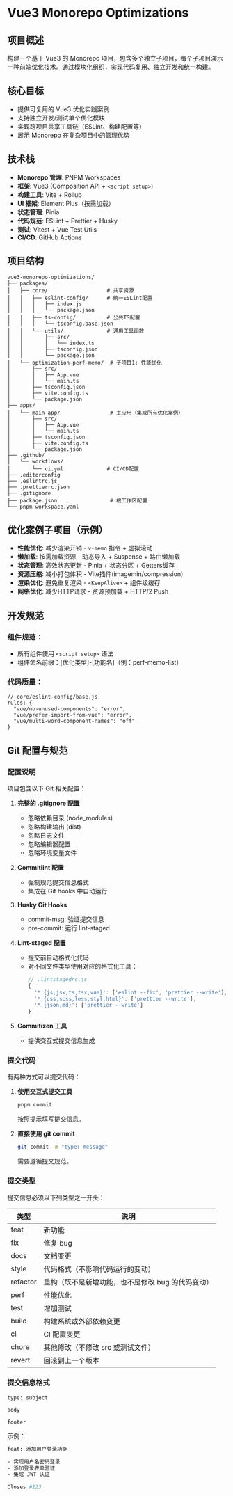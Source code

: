 # Vue3 Monorepo Optimizations

## 项目概述
构建一个基于 Vue3 的 Monorepo 项目，包含多个独立子项目，每个子项目演示一种前端优化技术。通过模块化组织，实现代码复用、独立开发和统一构建。

## 核心目标
- 提供可复用的 Vue3 优化实践案例
- 支持独立开发/测试单个优化模块
- 实现跨项目共享工具链（ESLint、构建配置等）
- 展示 Monorepo 在复杂项目中的管理优势

## 技术栈
- **Monorepo 管理**: PNPM Workspaces
- **框架**: Vue3 (Composition API + `<script setup>`)
- **构建工具**: Vite + Rollup
- **UI 框架**: Element Plus（按需加载）
- **状态管理**: Pinia
- **代码规范**: ESLint + Prettier + Husky
- **测试**: Vitest + Vue Test Utils
- **CI/CD**: GitHub Actions

## 项目结构
```
vue3-monorepo-optimizations/
├── packages/
│   ├── core/                   # 共享资源
│   │   ├── eslint-config/      # 统一ESLint配置
│   │   │   ├── index.js
│   │   │   └── package.json
│   │   ├── ts-config/          # 公共TS配置
│   │   │   └── tsconfig.base.json
│   │   └── utils/              # 通用工具函数
│   │       ├── src/
│   │       │   └── index.ts
│   │       ├── tsconfig.json
│   │       └── package.json
│   └── optimization-perf-memo/  # 子项目1: 性能优化
│       ├── src/
│       │   ├── App.vue
│       │   └── main.ts
│       ├── tsconfig.json
│       ├── vite.config.ts
│       └── package.json
├── apps/
│   └── main-app/                # 主应用（集成所有优化案例）
│       ├── src/
│       │   ├── App.vue
│       │   └── main.ts
│       ├── tsconfig.json
│       ├── vite.config.ts
│       └── package.json
├── .github/
│   └── workflows/
│       └── ci.yml              # CI/CD配置
├── .editorconfig
├── .eslintrc.js
├── .prettierrc.json
├── .gitignore
├── package.json                 # 根工作区配置
└── pnpm-workspace.yaml
```

## 优化案例子项目（示例）
- **性能优化**: 减少渲染开销 - `v-memo` 指令 + 虚拟滚动
- **懒加载**: 按需加载资源 - 动态导入 + Suspense + 路由懒加载
- **状态管理**: 高效状态更新 - Pinia + 状态分区 + Getters缓存
- **资源压缩**: 减小打包体积 - Vite插件(imagemin/compression)
- **渲染优化**: 避免重复渲染 - `<KeepAlive>` + 组件级缓存
- **网络优化**: 减少HTTP请求 - 资源预加载 + HTTP/2 Push

## 开发规范
### 组件规范：
- 所有组件使用 `<script setup>` 语法
- 组件命名前缀：[优化类型]-[功能名]（例：perf-memo-list）

### 代码质量：
```jsonc
// core/eslint-config/base.js
rules: {
  "vue/no-unused-components": "error",
  "vue/prefer-import-from-vue": "error",
  "vue/multi-word-component-names": "off"
}
```

## Git 配置与规范

### 配置说明
项目包含以下 Git 相关配置：

1. **完整的 .gitignore 配置**
   - 忽略依赖目录 (node_modules)
   - 忽略构建输出 (dist)
   - 忽略日志文件
   - 忽略编辑器配置
   - 忽略环境变量文件

2. **Commitlint 配置**
   - 强制规范提交信息格式
   - 集成在 Git hooks 中自动运行

3. **Husky Git Hooks**
   - commit-msg: 验证提交信息
   - pre-commit: 运行 lint-staged

4. **Lint-staged 配置**
   - 提交前自动格式化代码
   - 对不同文件类型使用对应的格式化工具：
     ```js
     // .lintstagedrc.js
     {
       '*.{js,jsx,ts,tsx,vue}': ['eslint --fix', 'prettier --write'],
       '*.{css,scss,less,styl,html}': ['prettier --write'],
       '*.{json,md}': ['prettier --write']
     }
     ```

5. **Commitizen 工具**
   - 提供交互式提交信息生成

### 提交代码
有两种方式可以提交代码：

1. **使用交互式提交工具**
   ```bash
   pnpm commit
   ```
   按照提示填写提交信息。

2. **直接使用 git commit**
   ```bash
   git commit -m "type: message"
   ```
   需要遵循提交规范。

### 提交类型
提交信息必须以下列类型之一开头：

| 类型 | 说明 |
|------|------|
| feat | 新功能 |
| fix | 修复 bug |
| docs | 文档变更 |
| style | 代码格式（不影响代码运行的变动） |
| refactor | 重构（既不是新增功能，也不是修改 bug 的代码变动） |
| perf | 性能优化 |
| test | 增加测试 |
| build | 构建系统或外部依赖变更 |
| ci | CI 配置变更 |
| chore | 其他修改（不修改 src 或测试文件） |
| revert | 回滚到上一个版本 |

### 提交信息格式
```
type: subject

body

footer
```

示例：
```bash
feat: 添加用户登录功能

- 实现用户名密码登录
- 添加登录表单验证
- 集成 JWT 认证

Closes #123 